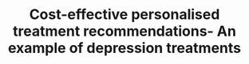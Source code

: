 --- 
abstract: '' 
authors: 
 - S Kolovos
 -  R Pinedo Villanueva
 -  buntrock
 -  V Bremer
 -  G Zavala
 -  ...
doi: '' 
featured: false 
publication: '*European Health Economics Association*, 1' 
publication_short: '' 
publishDate: '' 
title: 'Cost-effective personalised treatment recommendations- An example of depression treatments' 
url_code: '' 
url_dataset: '' 
url_pdf: '' 
url_poster: '' 
url_project: '' 
url_slides: '' 
url_source: '' 
url_video: '' 
---